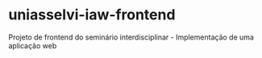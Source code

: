 # uniasselvi-iaw-frontend
Projeto de frontend do seminário interdisciplinar - Implementação de uma aplicação web
